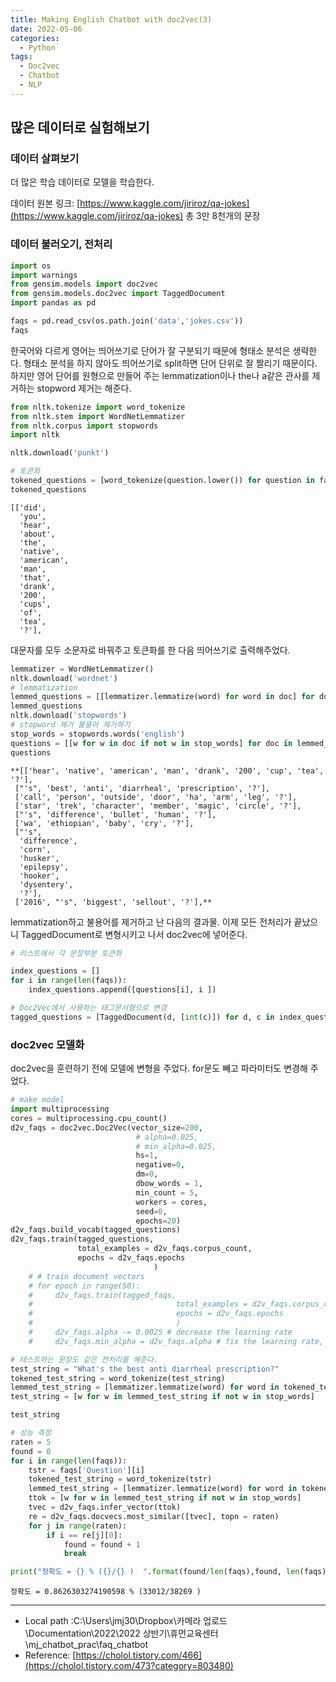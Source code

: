 ```yaml
---
title: Making English Chatbot with doc2vec(3)
date: 2022-05-06
categories:
  - Python
tags: 
  - Doc2vec
  - Chatbot
  - NLP
---
```


## 많은 데이터로 실험해보기

### 데이터 살펴보기

더 많은 학습 데이터로 모델을 학습한다. 

데이터 원본 링크: [https://www.kaggle.com/jiriroz/qa-jokes](https://www.kaggle.com/jiriroz/qa-jokes) 
총 3만 8천개의 문장

### 데이터 불러오기, 전처리

```python
import os
import warnings
from gensim.models import doc2vec
from gensim.models.doc2vec import TaggedDocument
import pandas as pd

faqs = pd.read_csv(os.path.join('data','jokes.csv'))
faqs
```

한국어와 다르게 영어는 띄어쓰기로 단어가 잘 구분되기 때문에 형태소 분석은 생략한다. 형태소 분석을 하지 않아도 띄어쓰기로 split하면 단어 단위로 잘 짤리기 때문이다. 하지만 영어 단어를 원형으로 만들어 주는 lemmatization이나 the나 a같은 관사를 제거하는 stopword 제거는 해준다. 

```python
from nltk.tokenize import word_tokenize
from nltk.stem import WordNetLemmatizer
from nltk.corpus import stopwords
import nltk

nltk.download('punkt')

# 토큰화
tokened_questions = [word_tokenize(question.lower()) for question in faqs['Question']]
tokened_questions
```

```
[['did',
  'you',
  'hear',
  'about',
  'the',
  'native',
  'american',
  'man',
  'that',
  'drank',
  '200',
  'cups',
  'of',
  'tea',
  '?'],
```

대문자를 모두 소문자로 바꿔주고 토큰화를 한 다음 띄어쓰기로 출력해주었다. 

```python
lemmatizer = WordNetLemmatizer()
nltk.download('wordnet')
# lemmatization
lemmed_questions = [[lemmatizer.lemmatize(word) for word in doc] for doc in tokened_questions]
lemmed_questions
nltk.download('stopwords')
# stopword 제거 불용어 제거하기
stop_words = stopwords.words('english')
questions = [[w for w in doc if not w in stop_words] for doc in lemmed_questions]
questions
```

```
**[['hear', 'native', 'american', 'man', 'drank', '200', 'cup', 'tea', '?'],
 ["'s", 'best', 'anti', 'diarrheal', 'prescription', '?'],
 ['call', 'person', 'outside', 'door', 'ha', 'arm', 'leg', '?'],
 ['star', 'trek', 'character', 'member', 'magic', 'circle', '?'],
 ["'s", 'difference', 'bullet', 'human', '?'],
 ['wa', 'ethiopian', 'baby', 'cry', '?'],
 ["'s",
  'difference',
  'corn',
  'husker',
  'epilepsy',
  'hooker',
  'dysentery',
  '?'],
 ['2016', "'s", 'biggest', 'sellout', '?'],**
```

lemmatization하고 불용어를 제거하고 난 다음의 결과물. 이제 모든 전처리가 끝났으니 TaggedDocument로 변형시키고 나서 doc2vec에 넣어준다. 

```python
# 리스트에서 각 문장부분 토큰화

index_questions = []
for i in range(len(faqs)):
    index_questions.append([questions[i], i ])

# Doc2Vec에서 사용하는 태그문서형으로 변경
tagged_questions = [TaggedDocument(d, [int(c)]) for d, c in index_questions]
```

### doc2vec 모델화

doc2vec을 훈련하기 전에 모델에 변형을 주었다. for문도 빼고 파라미터도 변경해 주었다. 

```python
# make model
import multiprocessing
cores = multiprocessing.cpu_count()
d2v_faqs = doc2vec.Doc2Vec(vector_size=200,
                            # alpha=0.025,
                            # min_alpha=0.025,
                            hs=1,
                            negative=0,
                            dm=0,
                            dbow_words = 1,
                            min_count = 5,
                            workers = cores,
                            seed=0,
                            epochs=20)
d2v_faqs.build_vocab(tagged_questions)
d2v_faqs.train(tagged_questions,
               total_examples = d2v_faqs.corpus_count,
               epochs = d2v_faqs.epochs
                                )
    # # train document vectors
    # for epoch in range(50):
    #     d2v_faqs.train(tagged_faqs,
    #                                total_examples = d2v_faqs.corpus_count,
    #                                epochs = d2v_faqs.epochs
    #                                )
    #     d2v_faqs.alpha -= 0.0025 # decrease the learning rate
    #     d2v_faqs.min_alpha = d2v_faqs.alpha # fix the learning rate, no decay
```

```python
# 테스트하는 문장도 같은 전처리를 해준다.
test_string = "What's the best anti diarrheal prescription?"
tokened_test_string = word_tokenize(test_string)
lemmed_test_string = [lemmatizer.lemmatize(word) for word in tokened_test_string]
test_string = [w for w in lemmed_test_string if not w in stop_words]

test_string
```

```python
# 성능 측정
raten = 5
found = 0
for i in range(len(faqs)):
    tstr = faqs['Question'][i]
    tokened_test_string = word_tokenize(tstr)
    lemmed_test_string = [lemmatizer.lemmatize(word) for word in tokened_test_string]
    ttok = [w for w in lemmed_test_string if not w in stop_words]
    tvec = d2v_faqs.infer_vector(ttok)
    re = d2v_faqs.docvecs.most_similar([tvec], topn = raten)
    for j in range(raten):
        if i == re[j][0]: 
            found = found + 1
            break

print("정확도 = {} % ({}/{} )  ".format(found/len(faqs),found, len(faqs)))
```

```
정확도 = 0.8626303274190598 % (33012/38269 )
```

---

- Local path :C:\Users\jmj30\Dropbox\카메라 업로드\Documentation\2022\2022 상반기\휴먼교육센터\mj_chatbot_prac\faq_chatbot
- Reference: [https://cholol.tistory.com/466](https://cholol.tistory.com/473?category=803480)